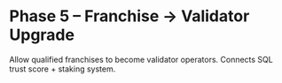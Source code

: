 # Phase 5 – Franchise → Validator Upgrade

Allow qualified franchises to become validator operators.
Connects SQL trust score + staking system.
